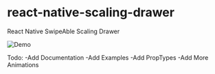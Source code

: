 # react-native-scaling-drawer
React Native SwipeAble Scaling Drawer

![Demo](https://cloud.githubusercontent.com/assets/3721734/22906232/4c98dd34-f24c-11e6-931e-66a8c020e35d.gif)

Todo:
-Add Documentation
-Add Examples
-Add PropTypes
-Add More Animations
